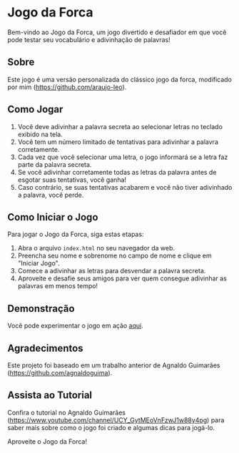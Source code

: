 # Jogo da Forca

Bem-vindo ao Jogo da Forca, um jogo divertido e desafiador em que você pode testar seu vocabulário e adivinhação de palavras!

## Sobre

Este jogo é uma versão personalizada do clássico jogo da forca, modificado por mim (https://github.com/araujo-leo). 

## Como Jogar

1. Você deve adivinhar a palavra secreta ao selecionar letras no teclado exibido na tela.
2. Você tem um número limitado de tentativas para adivinhar a palavra corretamente.
3. Cada vez que você selecionar uma letra, o jogo informará se a letra faz parte da palavra secreta.
4. Se você adivinhar corretamente todas as letras da palavra antes de esgotar suas tentativas, você ganha!
5. Caso contrário, se suas tentativas acabarem e você não tiver adivinhado a palavra, você perde.

## Como Iniciar o Jogo

Para jogar o Jogo da Forca, siga estas etapas:

1. Abra o arquivo `index.html` no seu navegador da web.
2. Preencha seu nome e sobrenome no campo de nome e clique em "Iniciar Jogo".
3. Comece a adivinhar as letras para desvendar a palavra secreta.
4. Aproveite e desafie seus amigos para ver quem consegue adivinhar as palavras em menos tempo!

## Demonstração

Você pode experimentar o jogo em ação [aqui](https://github.com/SeuUsuarioGitHub).

## Agradecimentos

Este projeto foi baseado em um trabalho anterior de Agnaldo Guimarães (https://github.com/agnaldoguima).

## Assista ao Tutorial

Confira o tutorial no Agnaldo Guimarães (https://www.youtube.com/channel/UCY_GytMEoVnFzwJ1w88y4pg) para saber mais sobre como o jogo foi criado e algumas dicas para jogá-lo.

Aproveite o Jogo da Forca!
